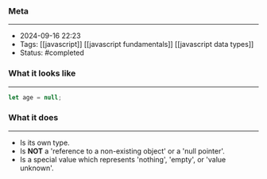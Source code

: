 ### Meta
- - -
- 2024-09-16 22:23
- Tags: [[javascript]] [[javascript fundamentals]] [[javascript data types]]
- Status: #completed 

### What it looks like
- - -
```JavaScript file:app.js
let age = null;
```

### What it does
- - -
-  Is its own type.
- Is **NOT** a 'reference to a non-existing object' or a 'null pointer'.
- Is a special value which represents 'nothing', 'empty', or 'value unknown'.